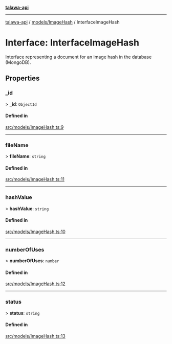 [**talawa-api**](../../../README.md)

***

[talawa-api](../../../modules.md) / [models/ImageHash](../README.md) / InterfaceImageHash

# Interface: InterfaceImageHash

Interface representing a document for an image hash in the database (MongoDB).

## Properties

### \_id

\> **\_id**: `ObjectId`

#### Defined in

[src/models/ImageHash.ts:9](https://github.com/PalisadoesFoundation/talawa-api/blob/6bd0fecc1032af2aa70d925c85724d9fec2350f9/src/models/ImageHash.ts#L9)

***

### fileName

\> **fileName**: `string`

#### Defined in

[src/models/ImageHash.ts:11](https://github.com/PalisadoesFoundation/talawa-api/blob/6bd0fecc1032af2aa70d925c85724d9fec2350f9/src/models/ImageHash.ts#L11)

***

### hashValue

\> **hashValue**: `string`

#### Defined in

[src/models/ImageHash.ts:10](https://github.com/PalisadoesFoundation/talawa-api/blob/6bd0fecc1032af2aa70d925c85724d9fec2350f9/src/models/ImageHash.ts#L10)

***

### numberOfUses

\> **numberOfUses**: `number`

#### Defined in

[src/models/ImageHash.ts:12](https://github.com/PalisadoesFoundation/talawa-api/blob/6bd0fecc1032af2aa70d925c85724d9fec2350f9/src/models/ImageHash.ts#L12)

***

### status

\> **status**: `string`

#### Defined in

[src/models/ImageHash.ts:13](https://github.com/PalisadoesFoundation/talawa-api/blob/6bd0fecc1032af2aa70d925c85724d9fec2350f9/src/models/ImageHash.ts#L13)
